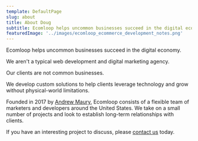 ```yaml
---
template: DefaultPage
slug: about
title: About Doug
subtitle: Ecomloop helps uncommon businesses succeed in the digital economy
featuredImage: '../images/ecomloop_ecommerce_development_notes.png'
---
```

Ecomloop helps uncommon businesses succeed in the digital economy.

We aren't a typical web development and digital marketing agency.

Our clients are not common businesses.

We develop custom solutions to help clients leverage technology and grow without physical-world limitations.

Founded in 2017 by [Andrew Maury](https://andrewmaury.com), Ecomloop consists of a flexible team of marketers and developers around the United States. We take on a small number of projects and look to establish long-term relationships with clients.

If you have an interesting project to discuss, please [contact us](/contact) today.
